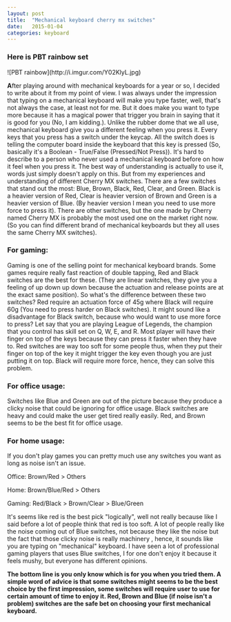 ```yaml
---
layout: post
title:  "Mechanical keyboard cherry mx switches"
date:   2015-01-04
categories: keyboard
---
```



<h3>Here is PBT rainbow set</h3>
![PBT rainbow](http://i.imgur.com/Y02KlyL.jpg)


<b>A</b>fter playing around with mechanical keyboards for a year or so, I decided to write about it from my point of view. I was always under the impression that typing on a mechanical keyboard will make you type faster, well, that's not always the case, at least not for me. But it does make you want to type more because it has a magical power that trigger you brain in saying that it is good for you (No, I am kidding.). Unlike the rubber dome that we all use, mechanical keyboard give you a different feeling when you press it. Every keys that you press has a switch under the keycap. All the switch does is telling the computer board inside the keyboard that this key is pressed (So, basically it's a Boolean - True/False (Pressed/Not Press)). It's hard to describe to a person who never used a mechanical keyboard before on how it feel when you press it. The best way of understanding is actually to use it, words just simply doesn't apply on this. But from my experiences and understanding of different Cherry MX switches. There are a few switches that stand out the most: Blue, Brown, Black, Red, Clear, and Green. Black is a heavier version of Red, Clear is heavier version of Brown and Green is a heavier version of Blue. (By heavier version I mean you need to use more force to press it). There are other switches, but the one made by Cherry named Cherry MX is probably the most used one on the market right now. (So you can find different brand of mechanical keyboards but they all uses the same Cherry MX switches).

<h3>For gaming:</h3>
Gaming is one of the selling point for mechanical keyboard brands. Some games require really fast reaction of double tapping, Red and Black switches are the best for these. (They are linear switches, they give you a feeling of up down up down because the actuation and release points are at the exact same position). So what's the difference between these two switches? Red require an actuation force of 45g where Black will require 60g (You need to press harder on Black switches). It might sound like a disadvantage for Black switch, because who would want to use more force to press? Let say that you are playing League of Legends, the champion that you control has skill set on Q, W, E, and R. Most player will have their finger on top of the keys because they can press it faster when they have to. Red switches are way too soft for some people thus, when they put their finger on top of the key it might trigger the key even though you are just putting it on top. Black will require more force, hence, they can solve this problem.

<h3>For office usage:</h3>
Switches like Blue and Green are out of the picture because they produce a clicky noise that could be ignoring for office usage. Black switches are heavy and could make the user get tired really easily. Red, and Brown seems to be the best fit for office usage.

<h3>For home usage:</h3>
If you don't play games you can pretty much use any switches you want as long as noise isn't an issue.

Office: Brown/Red > Others

Home: Brown/Blue/Red > Others

Gaming: Red/Black > Brown/Clear > Blue/Green

It's seems like red is the best pick "logically", well not really because like I said before a lot of people think that red is too soft. A lot of people really like the noise coming out of Blue switches, not because they like the noise but the fact that those clicky noise is really machinery , hence, it sounds like you are typing on "mechanical" keyboard. I have seen a lot of professional gaming players that uses Blue switches, I for one don't enjoy it because it feels mushy, but everyone has different opinions.

<strong>The bottom line is you only know which is for you when you tried them. A simple word of advice is that some switches might seems to be the best choice by the first impression, some switches will require user to use for certain amount of time to enjoy it. Red, Brown and Blue (if noise isn't a problem) switches are the safe bet on choosing your first mechanical keyboard.</strong>
